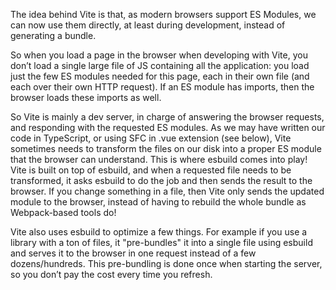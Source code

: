 
The idea behind Vite is that, as modern browsers support ES Modules, we can now use them
directly, at least during development, instead of generating a bundle.

So when you load a page in the browser when developing with Vite, you don’t load a single large file of JS containing all the application: you load just the few ES modules needed for this page, each in their own file (and each over their own HTTP request). If an ES module has imports, then the browser loads these imports as well.

So Vite is mainly a dev server, in charge of answering the browser requests, and responding with the requested ES modules. As we may have written our code in TypeScript, or using SFC in .vue extension (see below), Vite sometimes needs to transform the files on our disk into a proper ES module that the browser can understand. This is where esbuild comes into play! Vite is built on top of esbuild, and when a requested file needs to be transformed, it asks esbuild to do the job and then sends the result to the browser. If you change something in a file, then Vite only sends the updated module to the browser, instead of having to rebuild the whole bundle as Webpack-based tools do!

Vite also uses esbuild to optimize a few things. For example if you use a library with a ton of files, it "pre-bundles" it into a single file using esbuild and serves it to the browser in one request instead of a few dozens/hundreds. This pre-bundling is done once when starting the server, so you don’t pay the cost every time you refresh.



